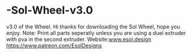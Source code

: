 # -Sol-Wheel-v3.0
v3.0 of the Wheel.
Hi thanks for downloading the Sol Wheel, hope you enjoy. 
  Note: Print all parts seperatly unless you are using a duel extruder with pva in the second extruder. 
Website:www.esol.design
  https://www.patreon.com/EsolDesigns
